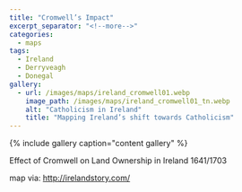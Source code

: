 ```yaml
---
title: "Cromwell’s Impact"
excerpt_separator: "<!--more-->"
categories:
  - maps
tags:
  - Ireland
  - Derryveagh
  - Donegal
gallery:
  - url: /images/maps/ireland_cromwell01.webp
    image_path: /images/maps/ireland_cromwell01_tn.webp
    alt: "Catholicism in Ireland"
    title: "Mapping Ireland’s shift towards Catholicism"
---
```

{% include gallery caption="content gallery" %}

Effect of Cromwell on Land Ownership in Ireland 1641/1703    
<!--more-->
map via: <http://irelandstory.com/>
